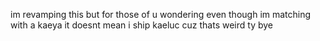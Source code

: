 im revamping this but for those of u wondering even though im matching with a kaeya it doesnt mean i ship kaeluc cuz thats weird ty bye
